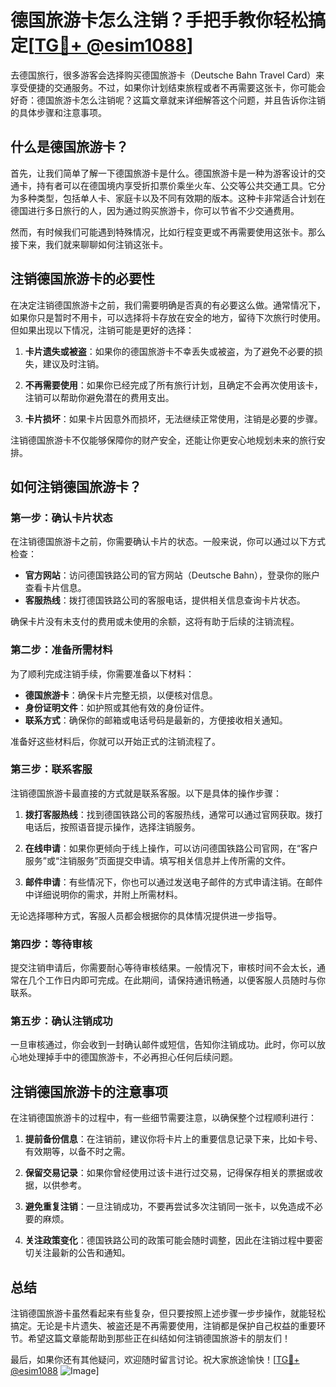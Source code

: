 # 德国旅游卡怎么注销？手把手教你轻松搞定[[TG💪+ @esim1088](https://t.me/s/esim1088)]

去德国旅行，很多游客会选择购买德国旅游卡（Deutsche Bahn Travel Card）来享受便捷的交通服务。不过，如果你计划结束旅程或者不再需要这张卡，你可能会好奇：德国旅游卡怎么注销呢？这篇文章就来详细解答这个问题，并且告诉你注销的具体步骤和注意事项。

## 什么是德国旅游卡？

首先，让我们简单了解一下德国旅游卡是什么。德国旅游卡是一种为游客设计的交通卡，持有者可以在德国境内享受折扣票价乘坐火车、公交等公共交通工具。它分为多种类型，包括单人卡、家庭卡以及不同有效期的版本。这种卡非常适合计划在德国进行多日旅行的人，因为通过购买旅游卡，你可以节省不少交通费用。

然而，有时候我们可能遇到特殊情况，比如行程变更或不再需要使用这张卡。那么接下来，我们就来聊聊如何注销这张卡。

## 注销德国旅游卡的必要性

在决定注销德国旅游卡之前，我们需要明确是否真的有必要这么做。通常情况下，如果你只是暂时不用卡，可以选择将卡存放在安全的地方，留待下次旅行时使用。但如果出现以下情况，注销可能是更好的选择：

1. **卡片遗失或被盗**：如果你的德国旅游卡不幸丢失或被盗，为了避免不必要的损失，建议及时注销。
   
2. **不再需要使用**：如果你已经完成了所有旅行计划，且确定不会再次使用该卡，注销可以帮助你避免潜在的费用支出。

3. **卡片损坏**：如果卡片因意外而损坏，无法继续正常使用，注销是必要的步骤。

注销德国旅游卡不仅能够保障你的财产安全，还能让你更安心地规划未来的旅行安排。

## 如何注销德国旅游卡？

### 第一步：确认卡片状态

在注销德国旅游卡之前，你需要确认卡片的状态。一般来说，你可以通过以下方式检查：

- **官方网站**：访问德国铁路公司的官方网站（Deutsche Bahn），登录你的账户查看卡片信息。
- **客服热线**：拨打德国铁路公司的客服电话，提供相关信息查询卡片状态。

确保卡片没有未支付的费用或未使用的余额，这将有助于后续的注销流程。

### 第二步：准备所需材料

为了顺利完成注销手续，你需要准备以下材料：

- **德国旅游卡**：确保卡片完整无损，以便核对信息。
- **身份证明文件**：如护照或其他有效的身份证件。
- **联系方式**：确保你的邮箱或电话号码是最新的，方便接收相关通知。

准备好这些材料后，你就可以开始正式的注销流程了。

### 第三步：联系客服

注销德国旅游卡最直接的方式就是联系客服。以下是具体的操作步骤：

1. **拨打客服热线**：找到德国铁路公司的客服热线，通常可以通过官网获取。拨打电话后，按照语音提示操作，选择注销服务。
   
2. **在线申请**：如果你更倾向于线上操作，可以访问德国铁路公司官网，在“客户服务”或“注销服务”页面提交申请。填写相关信息并上传所需的文件。

3. **邮件申请**：有些情况下，你也可以通过发送电子邮件的方式申请注销。在邮件中详细说明你的需求，并附上所需材料。

无论选择哪种方式，客服人员都会根据你的具体情况提供进一步指导。

### 第四步：等待审核

提交注销申请后，你需要耐心等待审核结果。一般情况下，审核时间不会太长，通常在几个工作日内即可完成。在此期间，请保持通讯畅通，以便客服人员随时与你联系。

### 第五步：确认注销成功

一旦审核通过，你会收到一封确认邮件或短信，告知你注销成功。此时，你可以放心地处理掉手中的德国旅游卡，不必再担心任何后续问题。

## 注销德国旅游卡的注意事项

在注销德国旅游卡的过程中，有一些细节需要注意，以确保整个过程顺利进行：

1. **提前备份信息**：在注销前，建议你将卡片上的重要信息记录下来，比如卡号、有效期等，以备不时之需。

2. **保留交易记录**：如果你曾经使用过该卡进行过交易，记得保存相关的票据或收据，以供参考。

3. **避免重复注销**：一旦注销成功，不要再尝试多次注销同一张卡，以免造成不必要的麻烦。

4. **关注政策变化**：德国铁路公司的政策可能会随时调整，因此在注销过程中要密切关注最新的公告和通知。

## 总结

注销德国旅游卡虽然看起来有些复杂，但只要按照上述步骤一步步操作，就能轻松搞定。无论是卡片遗失、被盗还是不再需要使用，注销都是保护自己权益的重要环节。希望这篇文章能帮助到那些正在纠结如何注销德国旅游卡的朋友们！

最后，如果你还有其他疑问，欢迎随时留言讨论。祝大家旅途愉快！[[TG💪+ @esim1088](https://t.me/s/esim1088) ![Image](https://i.postimg.cc/4NQfJmqS/Snipaste-2025-05-13-00-14-12.png)]